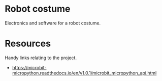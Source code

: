 # Robot costume
Electronics and software for a robot costume.

# Resources
Handy links relating to the project.

* https://microbit-micropython.readthedocs.io/en/v1.0.1/microbit_micropython_api.html
